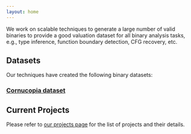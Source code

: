 ```yaml
---
layout: home
---
```


We work on scalable techniques to generate a large number of valid binaries to provide a good 
valuation dataset for all binary analysis tasks, e.g., type inference, function boundary detection, CFG recovery, etc.


## Datasets

Our techniques have created the following binary datasets:

### [Cornucopia dataset](./projects/cornucopia)

## Current Projects

Please refer to [our projects page](./projects/) for the list of projects and their details.

